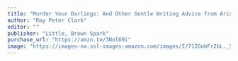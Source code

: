 ```yaml
---
title: "Murder Your Darlings: And Other Gentle Writing Advice from Aristotle to Zinsser"
author: "Roy Peter Clark"
editor: ""
publisher: "Little, Brown Spark"
purchase_url: "https://amzn.to/3Nol69i"
image: "https://images-na.ssl-images-amazon.com/images/I/71IGobFr2bL._SL75_.jpg"
---
```


